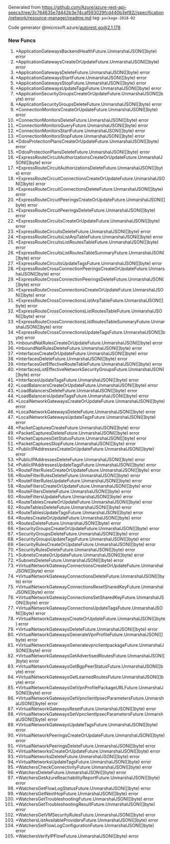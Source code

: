 Generated from https://github.com/Azure/azure-rest-api-specs/tree/3c764635e7d442b3e74caf593029fcd440b3ef82//specification/network/resource-manager/readme.md tag: `package-2018-02`

Code generator @microsoft.azure/autorest.go@2.1.178


### New Funcs

1. *ApplicationGatewaysBackendHealthFuture.UnmarshalJSON([]byte) error
1. *ApplicationGatewaysCreateOrUpdateFuture.UnmarshalJSON([]byte) error
1. *ApplicationGatewaysDeleteFuture.UnmarshalJSON([]byte) error
1. *ApplicationGatewaysStartFuture.UnmarshalJSON([]byte) error
1. *ApplicationGatewaysStopFuture.UnmarshalJSON([]byte) error
1. *ApplicationGatewaysUpdateTagsFuture.UnmarshalJSON([]byte) error
1. *ApplicationSecurityGroupsCreateOrUpdateFuture.UnmarshalJSON([]byte) error
1. *ApplicationSecurityGroupsDeleteFuture.UnmarshalJSON([]byte) error
1. *ConnectionMonitorsCreateOrUpdateFuture.UnmarshalJSON([]byte) error
1. *ConnectionMonitorsDeleteFuture.UnmarshalJSON([]byte) error
1. *ConnectionMonitorsQueryFuture.UnmarshalJSON([]byte) error
1. *ConnectionMonitorsStartFuture.UnmarshalJSON([]byte) error
1. *ConnectionMonitorsStopFuture.UnmarshalJSON([]byte) error
1. *DdosProtectionPlansCreateOrUpdateFuture.UnmarshalJSON([]byte) error
1. *DdosProtectionPlansDeleteFuture.UnmarshalJSON([]byte) error
1. *ExpressRouteCircuitAuthorizationsCreateOrUpdateFuture.UnmarshalJSON([]byte) error
1. *ExpressRouteCircuitAuthorizationsDeleteFuture.UnmarshalJSON([]byte) error
1. *ExpressRouteCircuitConnectionsCreateOrUpdateFuture.UnmarshalJSON([]byte) error
1. *ExpressRouteCircuitConnectionsDeleteFuture.UnmarshalJSON([]byte) error
1. *ExpressRouteCircuitPeeringsCreateOrUpdateFuture.UnmarshalJSON([]byte) error
1. *ExpressRouteCircuitPeeringsDeleteFuture.UnmarshalJSON([]byte) error
1. *ExpressRouteCircuitsCreateOrUpdateFuture.UnmarshalJSON([]byte) error
1. *ExpressRouteCircuitsDeleteFuture.UnmarshalJSON([]byte) error
1. *ExpressRouteCircuitsListArpTableFuture.UnmarshalJSON([]byte) error
1. *ExpressRouteCircuitsListRoutesTableFuture.UnmarshalJSON([]byte) error
1. *ExpressRouteCircuitsListRoutesTableSummaryFuture.UnmarshalJSON([]byte) error
1. *ExpressRouteCircuitsUpdateTagsFuture.UnmarshalJSON([]byte) error
1. *ExpressRouteCrossConnectionPeeringsCreateOrUpdateFuture.UnmarshalJSON([]byte) error
1. *ExpressRouteCrossConnectionPeeringsDeleteFuture.UnmarshalJSON([]byte) error
1. *ExpressRouteCrossConnectionsCreateOrUpdateFuture.UnmarshalJSON([]byte) error
1. *ExpressRouteCrossConnectionsListArpTableFuture.UnmarshalJSON([]byte) error
1. *ExpressRouteCrossConnectionsListRoutesTableFuture.UnmarshalJSON([]byte) error
1. *ExpressRouteCrossConnectionsListRoutesTableSummaryFuture.UnmarshalJSON([]byte) error
1. *ExpressRouteCrossConnectionsUpdateTagsFuture.UnmarshalJSON([]byte) error
1. *InboundNatRulesCreateOrUpdateFuture.UnmarshalJSON([]byte) error
1. *InboundNatRulesDeleteFuture.UnmarshalJSON([]byte) error
1. *InterfacesCreateOrUpdateFuture.UnmarshalJSON([]byte) error
1. *InterfacesDeleteFuture.UnmarshalJSON([]byte) error
1. *InterfacesGetEffectiveRouteTableFuture.UnmarshalJSON([]byte) error
1. *InterfacesListEffectiveNetworkSecurityGroupsFuture.UnmarshalJSON([]byte) error
1. *InterfacesUpdateTagsFuture.UnmarshalJSON([]byte) error
1. *LoadBalancersCreateOrUpdateFuture.UnmarshalJSON([]byte) error
1. *LoadBalancersDeleteFuture.UnmarshalJSON([]byte) error
1. *LoadBalancersUpdateTagsFuture.UnmarshalJSON([]byte) error
1. *LocalNetworkGatewaysCreateOrUpdateFuture.UnmarshalJSON([]byte) error
1. *LocalNetworkGatewaysDeleteFuture.UnmarshalJSON([]byte) error
1. *LocalNetworkGatewaysUpdateTagsFuture.UnmarshalJSON([]byte) error
1. *PacketCapturesCreateFuture.UnmarshalJSON([]byte) error
1. *PacketCapturesDeleteFuture.UnmarshalJSON([]byte) error
1. *PacketCapturesGetStatusFuture.UnmarshalJSON([]byte) error
1. *PacketCapturesStopFuture.UnmarshalJSON([]byte) error
1. *PublicIPAddressesCreateOrUpdateFuture.UnmarshalJSON([]byte) error
1. *PublicIPAddressesDeleteFuture.UnmarshalJSON([]byte) error
1. *PublicIPAddressesUpdateTagsFuture.UnmarshalJSON([]byte) error
1. *RouteFilterRulesCreateOrUpdateFuture.UnmarshalJSON([]byte) error
1. *RouteFilterRulesDeleteFuture.UnmarshalJSON([]byte) error
1. *RouteFilterRulesUpdateFuture.UnmarshalJSON([]byte) error
1. *RouteFiltersCreateOrUpdateFuture.UnmarshalJSON([]byte) error
1. *RouteFiltersDeleteFuture.UnmarshalJSON([]byte) error
1. *RouteFiltersUpdateFuture.UnmarshalJSON([]byte) error
1. *RouteTablesCreateOrUpdateFuture.UnmarshalJSON([]byte) error
1. *RouteTablesDeleteFuture.UnmarshalJSON([]byte) error
1. *RouteTablesUpdateTagsFuture.UnmarshalJSON([]byte) error
1. *RoutesCreateOrUpdateFuture.UnmarshalJSON([]byte) error
1. *RoutesDeleteFuture.UnmarshalJSON([]byte) error
1. *SecurityGroupsCreateOrUpdateFuture.UnmarshalJSON([]byte) error
1. *SecurityGroupsDeleteFuture.UnmarshalJSON([]byte) error
1. *SecurityGroupsUpdateTagsFuture.UnmarshalJSON([]byte) error
1. *SecurityRulesCreateOrUpdateFuture.UnmarshalJSON([]byte) error
1. *SecurityRulesDeleteFuture.UnmarshalJSON([]byte) error
1. *SubnetsCreateOrUpdateFuture.UnmarshalJSON([]byte) error
1. *SubnetsDeleteFuture.UnmarshalJSON([]byte) error
1. *VirtualNetworkGatewayConnectionsCreateOrUpdateFuture.UnmarshalJSON([]byte) error
1. *VirtualNetworkGatewayConnectionsDeleteFuture.UnmarshalJSON([]byte) error
1. *VirtualNetworkGatewayConnectionsResetSharedKeyFuture.UnmarshalJSON([]byte) error
1. *VirtualNetworkGatewayConnectionsSetSharedKeyFuture.UnmarshalJSON([]byte) error
1. *VirtualNetworkGatewayConnectionsUpdateTagsFuture.UnmarshalJSON([]byte) error
1. *VirtualNetworkGatewaysCreateOrUpdateFuture.UnmarshalJSON([]byte) error
1. *VirtualNetworkGatewaysDeleteFuture.UnmarshalJSON([]byte) error
1. *VirtualNetworkGatewaysGenerateVpnProfileFuture.UnmarshalJSON([]byte) error
1. *VirtualNetworkGatewaysGeneratevpnclientpackageFuture.UnmarshalJSON([]byte) error
1. *VirtualNetworkGatewaysGetAdvertisedRoutesFuture.UnmarshalJSON([]byte) error
1. *VirtualNetworkGatewaysGetBgpPeerStatusFuture.UnmarshalJSON([]byte) error
1. *VirtualNetworkGatewaysGetLearnedRoutesFuture.UnmarshalJSON([]byte) error
1. *VirtualNetworkGatewaysGetVpnProfilePackageURLFuture.UnmarshalJSON([]byte) error
1. *VirtualNetworkGatewaysGetVpnclientIpsecParametersFuture.UnmarshalJSON([]byte) error
1. *VirtualNetworkGatewaysResetFuture.UnmarshalJSON([]byte) error
1. *VirtualNetworkGatewaysSetVpnclientIpsecParametersFuture.UnmarshalJSON([]byte) error
1. *VirtualNetworkGatewaysUpdateTagsFuture.UnmarshalJSON([]byte) error
1. *VirtualNetworkPeeringsCreateOrUpdateFuture.UnmarshalJSON([]byte) error
1. *VirtualNetworkPeeringsDeleteFuture.UnmarshalJSON([]byte) error
1. *VirtualNetworksCreateOrUpdateFuture.UnmarshalJSON([]byte) error
1. *VirtualNetworksDeleteFuture.UnmarshalJSON([]byte) error
1. *VirtualNetworksUpdateTagsFuture.UnmarshalJSON([]byte) error
1. *WatchersCheckConnectivityFuture.UnmarshalJSON([]byte) error
1. *WatchersDeleteFuture.UnmarshalJSON([]byte) error
1. *WatchersGetAzureReachabilityReportFuture.UnmarshalJSON([]byte) error
1. *WatchersGetFlowLogStatusFuture.UnmarshalJSON([]byte) error
1. *WatchersGetNextHopFuture.UnmarshalJSON([]byte) error
1. *WatchersGetTroubleshootingFuture.UnmarshalJSON([]byte) error
1. *WatchersGetTroubleshootingResultFuture.UnmarshalJSON([]byte) error
1. *WatchersGetVMSecurityRulesFuture.UnmarshalJSON([]byte) error
1. *WatchersListAvailableProvidersFuture.UnmarshalJSON([]byte) error
1. *WatchersSetFlowLogConfigurationFuture.UnmarshalJSON([]byte) error
1. *WatchersVerifyIPFlowFuture.UnmarshalJSON([]byte) error
